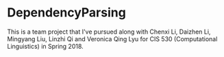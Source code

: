 # DependencyParsing

This is a team project that I've pursued along with Chenxi Li, Daizhen Li, Mingyang Liu, Linzhi Qi and Veronica Qing Lyu for CIS 530 (Computational Linguistics) in Spring 2018.

